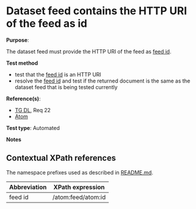 # Dataset feed contains the HTTP URI of the feed as id

**Purpose**:

The dataset feed must provide the HTTP URI of the feed as [feed id](#feedid).

 **Test method**

* test that the [feed id](#feedid) is an HTTP URI
* resolve the [feed id](#feedid) and test if the returned document is the same as the dataset feed that is being tested currently

**Reference(s)**:

* [TG DL](README.md#ref_TG_DL), Req 22
* [Atom](README.md#ref_atom)

**Test type**: Automated

**Notes**

## Contextual XPath references

The namespace prefixes used as described in [README.md](README.md#namespaces).

Abbreviation                                               |  XPath expression
---------------------------------------------------------- | -------------------------------------------------------------------------
feed id <a name="feedid"></a> | /atom:feed/atom:id
